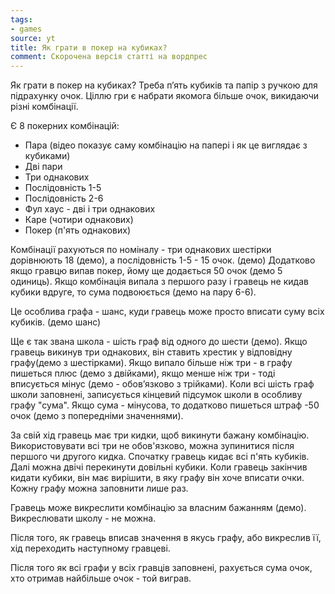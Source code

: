 ```yaml
---
tags:
- games
source: yt
title: Як грати в покер на кубиках?
comment: Скорочена версія статті на вордпрес
---
```

Як грати в покер на кубиках? Треба п’ять кубиків та папір з ручкою для підрахунку очок. Ціллю гри є набрати якомога більше очок, викидаючи різні комбінації.

Є 8 покерних комбінацій:

 - Пара (відео показує саму комбінацію на папері і як це виглядає з кубиками)
 - Дві пари
 - Три однакових
 - Послідовність 1-5
 - Послідовність 2-6
 - Фул хаус - дві і три однакових
 - Каре (чотири однакових)
 - Покер (п'ять однакових)

Комбінації рахуються по номіналу - три однакових шестірки дорівнюють 18 (демо), а послідовність 1-5 - 15 очок. (демо) Додатково якщо гравцю випав покер, йому ще додається 50 очок (демо 5 одиниць). Якщо комбінація випала з першого разу і гравець не кидав кубики вдруге, то сума подвоюється (демо на пару 6-6).

Це особлива графа - шанс, куди гравець може просто вписати суму всіх кубиків. (демо шанс)

Ще є так звана школа - шість граф від одного до шести (демо). Якщо гравець викинув три однакових, він ставить хрестик у відповідну графу(демо з шестірками). Якщо випало більше ніж три - в графу пишеться плюс (демо з двійками), якщо менше ніж три - тоді вписується мінус (демо - обов’язково з трійками). Коли всі шість граф школи заповнені, записується кінцевий підсумок школи в особливу графу "сума". Якщо сума - мінусова, то додатково пишеться штраф -50 очок (демо з попередніми значеннями).

За свій хід гравець має три кидки, щоб викинути бажану комбінацію. Використовувати всі три не обов'язково, можна зупинитися після першого чи другого кидка. Спочатку гравець кидає всі п'ять кубиків. Далі можна двічі перекинути довільні кубики. Коли гравець закінчив кидати кубики, він має вирішити, в яку графу він хоче вписати очки. Кожну графу можна заповнити лише раз.

Гравець може викреслити комбінацію за власним бажанням (демо). Викреслювати школу - не можна.

Після того, як гравець вписав значення в якусь графу, або викреслив її, хід переходить наступному гравцеві.

Після того як всі графи у всіх гравців заповнені, рахується сума очок, хто отримав найбільше очок - той виграв.
